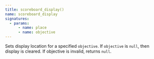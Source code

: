 ```yaml
---
title: scoreboard_display()
name: scoreboard_display
signatures:
  - params:
      - name: place
      - name: objective
---
```


Sets display location for a specified `objective`. If `objective` is `null`,
then display is cleared. If objective is invalid, returns `null`.
